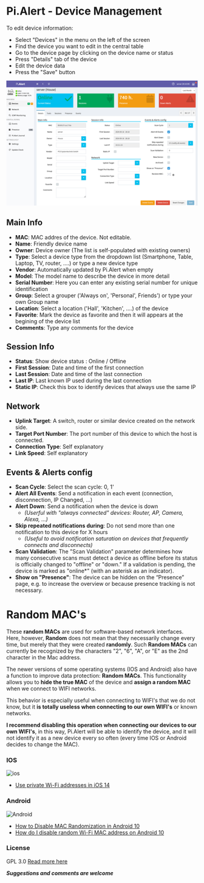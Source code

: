 # Pi.Alert - Device Management
<!--- --------------------------------------------------------------------- --->
To edit device information:
  - Select "Devices" in the menu on the left of the screen
  - Find the device you want to edit in the central table
  - Go to the device page by clicking on the device name or status
  - Press "Details" tab of the device
  - Edit the device data
  - Press the "Save" button


![Device Details][screen1]


## Main Info
  - **MAC**: MAC addres of the device. Not editable.
  - **Name**: Friendly device name
  - **Owner**: Device owner (The list is self-populated with existing owners)
  - **Type**: Select a device type from the dropdown list (Smartphone, Table,
      Laptop, TV, router, ....) or type a new device type
  - **Vendor**: Automatically updated by Pi.Alert when empty
  - **Model**: The model name to describe the device in more detail
  - **Serial Number**: Here you can enter any existing serial number for unique identification
  - **Group**: Select a grouper ('Always on', 'Personal', Friends') or type your own Group name
  - **Location**: Select a location ('Hall', 'Kitchen', ....) of the device
  - **Favorite**: Mark the device as favorite and then it will appears at the begining of the device list
  - **Comments**: Type any comments for the device

## Session Info
  - **Status**: Show device status : Online / Offline
  - **First Session**: Date and time of the first connection
  - **Last Session**: Date and time of the last connection
  - **Last IP**: Last known IP used during the last connection
  - **Static IP**: Check this box to identify devices that always use the
      same IP

## Network
  - **Uplink Target**: A switch, router or similar device created on the network side.
  - **Target Port Number**: The port number of this device to which the host is connected.
  - **Connection Type**: Self explanatory
  - **Link Speed**: Self explanatory


## Events & Alerts config
  - **Scan Cycle**: Select the scan cycle: 0, 1'
  - **Alert All Events**: Send a notification in each event (connection,
      disconnection, IP Changed, ...)
  - **Alert Down**: Send a notification when the device is down
    - *(Userful with "always connected" devices: Router, AP, Camera, Alexa,
      ...)*
  - **Skip repeated notifications during**: Do not send more than one
      notification to this device for X hours
    - *(Useful to avoid notification saturation on devices that frequently
      connects and disconnects)*
  - **Scan Validation**: The "Scan Validation" parameter determines how many consecutive scans 
      must detect a device as offline before its status is officially changed to "offline" or 
      "down." If a validation is pending, the device is marked as "online*" (with an asterisk as an indicator).
  - **Show on "Presence"**: The device can be hidden on the “Presence” page, 
    e.g. to increase the overview or because presence tracking is not necessary.

# Random MAC's
<!--- --------------------------------------------------------------------- --->

These **random MACs** are used for software-based network interfaces. Here, however, **Random** does not mean that they necessarily change every time, but merely that they were created **randomly**. 
Such **Random MACs** can currently be recognized by the characters "2", "6", "A", or "E" as the 2nd character in the Mac address.

The newer versions of some operating systems (IOS and Android) also have a function to improve data protection: **Random MACs**.
This functionality allows you to **hide the true MAC** of the device and **assign a random MAC** when we connect to WIFI networks.

This behavior is especially useful when connecting to WIFI's that we do not know, but it **is totally useless when connecting to our own WIFI's** or known networks.

**I recommend disabling this operation when connecting our devices to our own WIFI's**, in this way, Pi.Alert will be able to identify the device, and it
will not identify it as a new device every so often (every time IOS or Android decides to change the MAC).

### IOS
![ios][ios]

  - [Use private Wi-Fi addresses in iOS 14](https://support.apple.com/en-us/HT211227)

### Android
![Android][Android]

  - [How to Disable MAC Randomization in Android 10](https://support.boingo.com/s/article/How-to-Disable-MAC-Randomization-in-Android-10-Android-Q)
  - [How do I disable random Wi-Fi MAC address on Android 10](https://support.plume.com/hc/en-gb/articles/360052070714-How-do-I-disable-random-Wi-Fi-MAC-address-on-Android-10-)

### License
  GPL 3.0
  [Read more here](../LICENSE.txt)
  
  ***Suggestions and comments are welcome***


<!--- --------------------------------------------------------------------- --->
[main]:    https://raw.githubusercontent.com/leiweibau/Pi.Alert/assets/1_devices.jpg      "Main screen"
[screen1]: https://raw.githubusercontent.com/leiweibau/Pi.Alert/assets/screen_dev_01.png  "Screen 1"
[ios]:     https://9to5mac.com/wp-content/uploads/sites/6/2020/08/how-to-use-private-wifi-mac-address-iphone-ipad.png?resize=2048,1009 "ios"
[Android]: https://raw.githubusercontent.com/leiweibau/Pi.Alert/assets/android_random_mac.jpg  "Android"

